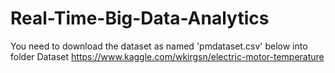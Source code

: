 # Real-Time-Big-Data-Analytics
You need to download the dataset as named 'pmdataset.csv' below into folder Dataset
https://www.kaggle.com/wkirgsn/electric-motor-temperature
